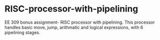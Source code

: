 # RISC-processor-with-pipelining
EE 309 bonus assignment- RISC processor with pipelining. 
This processor handles basic move, jump, arithmatic and logical expressions, with 6 pipelining stages. 
